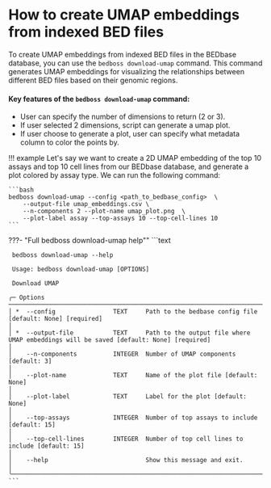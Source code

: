 # How to create UMAP embeddings from indexed BED files

To create UMAP embeddings from indexed BED files in the BEDbase database, you can use the `bedboss download-umap` command. 
This command generates UMAP embeddings for visualizing the relationships between different BED files based on their genomic regions.

#### Key features of the `bedboss download-umap` command:
- User can specify the number of dimensions to return (2 or 3).
- If user selected 2 dimensions, script can generate a umap plot.
- If user choose to generate a plot, user can specify what metadata column to color the points by.

!!! example
    Let's say we want to create a 2D UMAP embedding of the top 10 assays and top 10 cell lines from our BEDbase database, 
    and generate a plot colored by assay type. We can run the following command:

    ```bash
    bedboss download-umap --config <path_to_bedbase_config>  \
        --output-file umap_embeddings.csv \
        --n-components 2 --plot-name umap_plot.png  \
        --plot-label assay --top-assays 10 --top-cell-lines 10
    ```



???- "Full bedboss download-umap help""
    ```text
    
     bedboss download-umap --help
                                                                                                                                                                                                                                    
     Usage: bedboss download-umap [OPTIONS]                                                                                                                                                                                             
                                                                                                                                                                                                                                        
     Download UMAP                                                                                                                                                                                                                      
                                                                                                                                                                                                                                        
    ╭─ Options ────────────────────────────────────────────────────────────────────────────────────────────────────────────────────────────────────────────────────────────────────────────────────────────────────────────────────────╮
    │ *  --config                TEXT     Path to the bedbase config file [default: None] [required]                                                                                                                                   │
    │ *  --output-file           TEXT     Path to the output file where UMAP embeddings will be saved [default: None] [required]                                                                                                       │
    │    --n-components          INTEGER  Number of UMAP components [default: 3]                                                                                                                                                       │
    │    --plot-name             TEXT     Name of the plot file [default: None]                                                                                                                                                        │
    │    --plot-label            TEXT     Label for the plot [default: None]                                                                                                                                                           │
    │    --top-assays            INTEGER  Number of top assays to include [default: 15]                                                                                                                                                │
    │    --top-cell-lines        INTEGER  Number of top cell lines to include [default: 15]                                                                                                                                            │
    │    --help                           Show this message and exit.                                                                                                                                                                  │
    ╰──────────────────────────────────────────────────────────────────────────────────────────────────────────────────────────────────────────────────────────────────────────────────────────────────────────────────────────────────╯
    ```